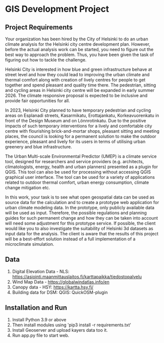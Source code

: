 # GIS Development Project

## Project Requirements
Your organization has been hired by the City of Helsinki to do an urban climate analysis for the Helsinki city centre development plan. However, before the actual analysis work can be started, you need to figure out the best way to approach the problem. Thus, you have been given the task of figuring out how to tackle the challenge.

Helsinki City is interested in how blue and green infrastructure behave at street level and how they could lead to improving the urban climate and thermal comfort along with creation of lively centres for people to get together and spend pleasant and quality time there. The pedestrian, sitting and cycling areas in Helsinki city centre will be expanded in early summer 2026. The climate responsive proposal is expected to be inclusive and provide fair opportunities for all.

In 2023, Helsinki City planned to have temporary pedestrian and cycling areas on Esplanadi streets, Kasarmikatu, Erottajankatu, Korkeavuorenkatu in front of the Design Museum and on Lönnrotinkatu. Due to the positive impacts of such temporary interventions for a lively and comfortable city centre with flourishing brick-and-mortar shops, pleasant sitting and meeting places, the council is looking for a permanent solution to make the outdoor experience, pleasant and lively for its users in terms of utilising urban greenery and blue infrastructure.

The Urban Multi-scale Environmental Predictor (UMEP) is a climate service tool, designed for researchers and service providers (e.g. architects, climatologists, energy, health and urban planners) presented as a plugin for QGIS. This tool can also be used for processing without accessing QGIS graphical user interface. The tool can be used for a variety of applications related to outdoor thermal comfort, urban energy consumption, climate change mitigation etc.

In this work, your task is to see what open geospatial data can be used as source data for the calculation and to create a prototype web application for urban climate modeling data. In the prototype, only publicly available data will be used as input. Therefore, the possible regulations and planning guides for such permanent change and how they can be taken into account will need some adjustment for this prototype service. If possible, the client would like you to also investigate the suitability of Helsinki 3d datasets as input data for the analysis. The client is aware that the results of this project will be a best-effort solution instead of a full implementation of a microclimate simulation.

## Data

  1. Digital Elevation Data - NLS: https://asiointi.maanmittauslaitos.fi/karttapaikka/tiedostopalvelu
  2. Wind Map Data - https://globalwindatlas.info/en
  3. Canopy data - HSY: https://kartta.hsy.fi/
  4. Building data for DSM: QGIS: QuickOSM-plugin

## Installation and Run

  1. Install Python 3.9 or above
  2. Then install modules using 'pip3 install -r requirements.txt'
  3. Install Geoserver and upload kayers data too it.
  4. Run app.py file to start web.
